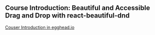 ## Course Introduction: Beautiful and Accessible Drag and Drop with react-beautiful-dnd

[Couser Introduction in egghead.io](https://egghead.io/lessons/react-course-introduction-beautiful-and-accessible-drag-and-drop-with-react-beautiful-dnd)
